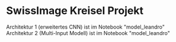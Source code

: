 # SwissImage Kreisel Projekt
Architektur 1 (erweitertes CNN) ist im Notebook "model_leandro"
Architektur 2 (Multi-Input Modell) ist im Notebook "model_leandro"
